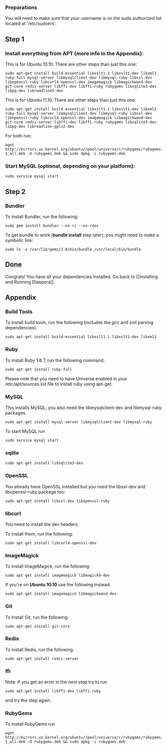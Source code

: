 ### Preparations
You will need to make sure that your username is on the sudo authorized list located at '/etc/sudoers'.

## Step 1

### Install everything from APT (more info in the Appendix):

This is for Ubuntu 10.10. There are other steps than just this one:

    sudo apt-get install build-essential libxslt1.1 libxslt1-dev libxml2 ruby-full mysql-server libmysqlclient-dev libmysql-ruby libssl-dev libopenssl-ruby libcurl4-openssl-dev imagemagick libmagickwand-dev git-core redis-server libffi-dev libffi-ruby rubygems libsqlite3-dev libpq-dev libreadline5-dev

This is for Ubuntu 11.10. There are other steps than just this one:

    sudo apt-get install build-essential libxslt1.1 libxslt1-dev libxml2 ruby-full mysql-server libmysqlclient-dev libmysql-ruby libssl-dev libopenssl-ruby libcurl4-openssl-dev imagemagick libmagickwand-dev git-core redis-server libffi-dev libffi-ruby rubygems libsqlite3-dev libpq-dev libreadline-gplv2-dev

For both run:

    wget http://mirrors.us.kernel.org/ubuntu//pool/universe/r/rubygems/rubygems1.8_1.7.2-1_all.deb -O rubygems.deb && sudo dpkg -i rubygems.deb

### Start MySQL (optional, depending on your platform):

    sudo service mysql start

## Step 2

### Bundler

To install Bundler, run the following:

    sudo gem install bundler --no-ri --no-rdoc 

To get bundle to work (**bundle install** step later), you might need to make a symbolic link:

    sudo ln -s /var/lib/gems/1.8/bin/bundle /usr/local/bin/bundle


## Done

Congrats! You have all your dependencies installed. Go back to [[Installing and Running Diaspora]].




## Appendix


### Build Tools

To install build tools, run the following (includes the gcc and xml parsing dependencies):

    sudo apt-get install build-essential libxslt1.1 libxslt1-dev libxml2

### Ruby

To install Ruby 1.8.7, run the following command:

    sudo apt-get install ruby-full

Please note that you need to have Universe enabled in your
/etc/apt/sources.list file to install ruby using apt-get.

### MySQL

This installs MySQL, you also need the libmysqlclient-dev and libmysql-ruby packages.

    sudo apt-get install mysql-server libmysqlclient-dev libmysql-ruby

To start MySQL run

    sudo service mysql start

### sqlite

    sudo apt-get install libsqlite3-dev

### OpenSSL

You already have OpenSSL installed but you need the libssl-dev and libopenssl-ruby package too:

    sudo apt-get install libssl-dev libopenssl-ruby

### libcurl

You need to install the dev headers.

To install them, run the following:

    sudo apt-get install libcurl4-openssl-dev

### ImageMagick

To install ImageMagick, run the following:

    sudo apt-get install imagemagick libmagick9-dev

If you're on **Ubuntu 10.10** use the following instead:

    sudo apt-get install imagemagick libmagickwand-dev

### Git

To install Git, run the following:

    sudo apt-get install git-core

### Redis

To install Redis, run the following:

    sudo apt-get install redis-server

### ffi

Note: If you get an error in the next step try to run

    sudo apt-get install libffi-dev libffi-ruby

and try the step again.


### RubyGems

To install RubyGems run

    wget http://mirrors.us.kernel.org/ubuntu//pool/universe/r/rubygems/rubygems_1.8.10-1_all.deb -O rubygems.deb && sudo dpkg -i rubygems.deb
